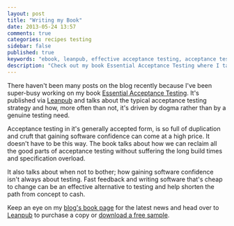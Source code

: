```yaml
---
layout: post
title: "Writing my Book"
date: 2013-05-24 13:57
comments: true
categories: recipes testing
sidebar: false
published: true
keywords: "ebook, leanpub, effective acceptance testing, acceptance testing, concordion, yatspec, fit, fitnesse, ATDD, TDD"
description: "Check out my book Essential Acceptance Testing where I talk about acceptance testing as dogma and when it's actually useful and when it can just hold you back."
---
```


There haven't been many posts on the blog recently because I've been super-busy working on my book [Essential Acceptance Testing](http://baddotrobot.com/book/). It's published via [Leanpub](https://leanpub.com/essential_acceptance_testing) and talks about the typical acceptance testing strategy and how, more often than not, it's driven by dogma rather than by a genuine testing need.

Acceptance testing in it's generally accepted form, is so full of duplication and cruft that gaining software confidence can come at a high price. It doesn't have to be this way. The book talks about how we can reclaim all the good parts of acceptance testing without suffering the long build times and specification overload.

It also talks about when not to bother; how gaining software confidence isn't always about testing. Fast feedback and writing software that's cheap to change can be an effective alternative to testing and help shorten the path from concept to cash.

<!-- more -->

Keep an eye on my [blog's book page](/book) for the latest news and head over to <a href="https://leanpub.com/essential_acceptance_testing" onClick="trackOutboundLink(this, 'Outbound Links', 'leanpub.com'); return false;">Leanpub</a> to purchase a copy or <a href="http://samples.leanpub.com/essential_acceptance_testing-sample.pdf" onClick="trackOutboundLink(this, 'Outbound Links', 'leanpub.com'); return false;">download a free sample</a>.